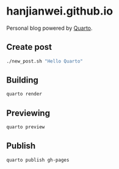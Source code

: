 # hanjianwei.github.io

Personal blog powered by [Quarto](https://quarto.org/).

## Create post

```bash
./new_post.sh "Hello Quarto"
```

## Building

```bash
quarto render
```

## Previewing

```bash
quarto preview
```

## Publish

```bash
quarto publish gh-pages
```

